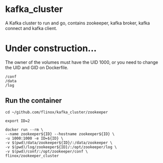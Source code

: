 # kafka_cluster
A Kafka cluster to run and go, contains zookeeper, kafka broker, kafka connect and kafka client.

# Under construction...

The owner of the volumes must have the UID 1000, or you need to change the UID and GID on Dockerfile.
```
/conf
/data
/log
```


## Run the container
```
cd ~/github.com/flinox/kafka_cluster/zookeeper

export ID=2

docker run --rm \
--name zookeeper${ID} --hostname zookeeper${ID} \
-u 1000:1000 -e ID=${ID} \
-v $(pwd)/data/zookeeper${ID}/:/data/zookeeper \
-v $(pwd)/log/zookeeper${ID}/:/opt/zookeeper/log \
-v $(pwd)/conf/:/opt/zookeeper/conf \
flinox/zookeeper_cluster
```

